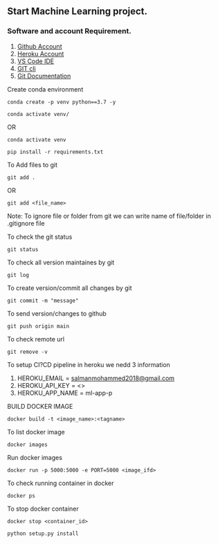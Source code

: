 ## Start Machine Learning project.

### Software and account Requirement.

1. [Github Account](https://github.com/)
2. [Heroku Account](https://dashboard.heroku.com/login)
3. [VS Code IDE](https://code.visualstudio.com/download)
4. [GIT cli](https://git-scm.com/downloads)
5. [Git Documentation](https://git-scm.com/docs/gittutorial)


Create conda environment
```
conda create -p venv python==3.7 -y
```

```
conda activate venv/
```
OR
```
conda activate venv
```

```
pip install -r requirements.txt
```
To Add files to git
```
git add .
```

OR
```
git add <file_name>
```

Note: To ignore file or folder from git we can write name of file/folder in .gitignore file

To check the git status
```
git status
```
To check all version maintaines by git
```
git log
```

To create version/commit all changes by git
```
git commit -m "message"
```

To send version/changes to github
```
git push origin main
```

To check remote url
```
git remove -v
```
 
To setup CI?CD pipeline in heroku we nedd 3 information

1. HEROKU_EMAIL = salmanmohammed2018@gmail.com
2. HEROKU_API_KEY = <>
3. HEROKU_APP_NAME = ml-app-p



BUILD DOCKER IMAGE
```
docker build -t <image_name>:<tagname>
```

To list docker image
```
docker images
```

Run docker images
```
docker run -p 5000:5000 -e PORT=5000 <image_ifd>
```

To check running container in docker
```
docker ps
```

To stop docker container
```
docker stop <container_id>
```

```
python setup.py install 
```